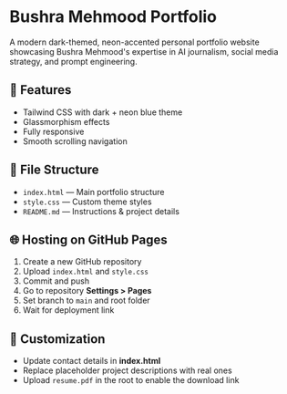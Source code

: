 # Bushra Mehmood Portfolio

A modern dark-themed, neon-accented personal portfolio website showcasing Bushra Mehmood's expertise in AI journalism, social media strategy, and prompt engineering.

## 🚀 Features
- Tailwind CSS with dark + neon blue theme
- Glassmorphism effects
- Fully responsive
- Smooth scrolling navigation

## 📂 File Structure
- `index.html` — Main portfolio structure
- `style.css` — Custom theme styles
- `README.md` — Instructions & project details

## 🌐 Hosting on GitHub Pages
1. Create a new GitHub repository
2. Upload `index.html` and `style.css`
3. Commit and push
4. Go to repository **Settings > Pages**
5. Set branch to `main` and root folder
6. Wait for deployment link

## 📄 Customization
- Update contact details in **index.html**
- Replace placeholder project descriptions with real ones
- Upload `resume.pdf` in the root to enable the download link
